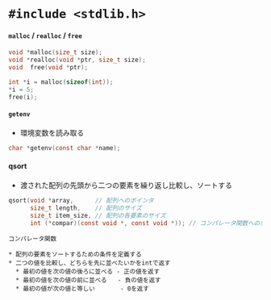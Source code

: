 # `#include <stdlib.h>`
#### `malloc` / `realloc` / `free`
```c
void *malloc(size_t size);
void *realloc(void *ptr, size_t size);
void  free(void *ptr);
```

```c
int *i = malloc(sizeof(int));
*i = 5;
free(i);
```

#### `getenv`
- 環境変数を読み取る

```c
char *getenv(const char *name);
```

#### qsort
- 渡された配列の先頭から二つの要素を繰り返し比較し、ソートする

```c
qsort(void *array,      // 配列へのポインタ
      size_t length,    // 配列のサイズ
      size_t item_size, // 配列の各要素のサイズ
      int (*compar)(const void *, const void *)); // コンパレータ関数へのポインタ
```

```
コンパレータ関数

* 配列の要素をソートするための条件を定義する
* 二つの値を比較し、どちらを先に並べたいかをintで返す
  * 最初の値を次の値の後ろに並べる - 正の値を返す
  * 最初の値を次の値の前に並べる   - 負の値を返す
  * 最初の値が次の値と等しい       - 0を返す
```
